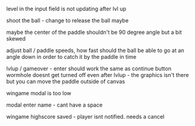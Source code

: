 level in the input field is not updating after lvl up

shoot the ball - change to release the ball maybe

maybe the center of the paddle shouldn't be 90 degree angle but a bit skewed

adjust ball / paddle speeds, how fast should the ball be able to go at an angle down in order to catch it by the paddle in time

lvlup / gameover - enter should work the same as continue button
wormhole doesnt get turned off even after lvlup - the graphics isn't there but you can move the paddle outside of canvas

wingame modal is too low

modal enter name - cant have a space

wingame highscore saved - player isnt notified. needs a cancel
